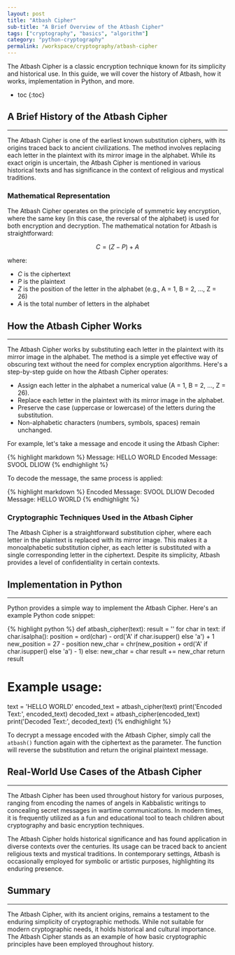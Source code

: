 ```yaml
---
layout: post
title: "Atbash Cipher"
sub-title: "A Brief Overview of the Atbash Cipher"
tags: ["cryptography", "basics", "algorithm"]
category: "python-cryptography"
permalink: /workspace/cryptography/atbash-cipher
---
```


The Atbash Cipher is a classic encryption technique known for its simplicity and historical use. In this guide, we will cover the history of Atbash, how it works, implementation in Python, and more.

* toc
{:toc}

## A Brief History of the Atbash Cipher

---

The Atbash Cipher is one of the earliest known substitution ciphers, with its origins traced back to ancient civilizations. The method involves replacing each letter in the plaintext with its mirror image in the alphabet. While its exact origin is uncertain, the Atbash Cipher is mentioned in various historical texts and has significance in the context of religious and mystical traditions.

### Mathematical Representation

The Atbash Cipher operates on the principle of symmetric key encryption, where the same key (in this case, the reversal of the alphabet) is used for both encryption and decryption. The mathematical notation for Atbash is straightforward:

$$C = (Z - P) + A$$

where:
- $C$ is the ciphertext
- $P$ is the plaintext
- $Z$ is the position of the letter in the alphabet (e.g., A = 1, B = 2, ..., Z = 26)
- $A$ is the total number of letters in the alphabet

## How the Atbash Cipher Works

---

The Atbash Cipher works by substituting each letter in the plaintext with its mirror image in the alphabet. The method is a simple yet effective way of obscuring text without the need for complex encryption algorithms. Here's a step-by-step guide on how the Atbash Cipher operates:

- Assign each letter in the alphabet a numerical value (A = 1, B = 2, ..., Z = 26).
- Replace each letter in the plaintext with its mirror image in the alphabet.
- Preserve the case (uppercase or lowercase) of the letters during the substitution.
- Non-alphabetic characters (numbers, symbols, spaces) remain unchanged.

For example, let's take a message and encode it using the Atbash Cipher:

{% highlight markdown %}
Message: HELLO WORLD
Encoded Message: SVOOL DLIOW
{% endhighlight %}

To decode the message, the same process is applied:

{% highlight markdown %}
Encoded Message: SVOOL DLIOW
Decoded Message: HELLO WORLD
{% endhighlight %}

### Cryptographic Techniques Used in the Atbash Cipher

The Atbash Cipher is a straightforward substitution cipher, where each letter in the plaintext is replaced with its mirror image. This makes it a monoalphabetic substitution cipher, as each letter is substituted with a single corresponding letter in the ciphertext. Despite its simplicity, Atbash provides a level of confidentiality in certain contexts.

## Implementation in Python

---

Python provides a simple way to implement the Atbash Cipher. Here's an example Python code snippet:

{% highlight python %}
def atbash_cipher(text):
    result = ''
    for char in text:
        if char.isalpha():
            position = ord(char) - ord('A' if char.isupper() else 'a') + 1
            new_position = 27 - position
            new_char = chr(new_position + ord('A' if char.isupper() else 'a') - 1)
        else:
            new_char = char
        result += new_char
    return result

# Example usage:
text = 'HELLO WORLD'
encoded_text = atbash_cipher(text)
print('Encoded Text:', encoded_text)
decoded_text = atbash_cipher(encoded_text)
print('Decoded Text:', decoded_text)
{% endhighlight %}

To decrypt a message encoded with the Atbash Cipher, simply call the <code>atbash()</code> function again with the ciphertext as the parameter. The function will reverse the substitution and return the original plaintext message.

## Real-World Use Cases of the Atbash Cipher

---

The Atbash Cipher has been used throughout history for various purposes, ranging from encoding the names of angels in Kabbalistic writings to concealing secret messages in wartime communications. In modern times, it is frequently utilized as a fun and educational tool to teach children about cryptography and basic encryption techniques.

The Atbash Cipher holds historical significance and has found application in diverse contexts over the centuries. Its usage can be traced back to ancient religious texts and mystical traditions. In contemporary settings, Atbash is occasionally employed for symbolic or artistic purposes, highlighting its enduring presence.

## Summary

---

The Atbash Cipher, with its ancient origins, remains a testament to the enduring simplicity of cryptographic methods. While not suitable for modern cryptographic needs, it holds historical and cultural importance. The Atbash Cipher stands as an example of how basic cryptographic principles have been employed throughout history.